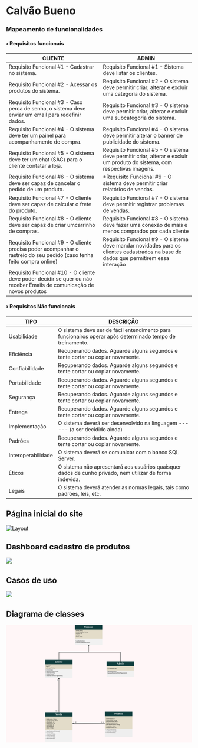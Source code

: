 # Calvão Bueno
### Mapeamento de funcionalidades

#### › Requisitos funcionais

| CLIENTE | ADMIN |
|---------| ------|
|Requisito Funcional #1 - Cadastrar no sistema. | Requisito Funcional  #1 - Sistema deve listar os clientes.
Requisito Funcional #2 - Acessar os produtos do sistema. | Requisito Funcional  #2 - O sistema deve permitir criar, alterar e excluir uma categoria do sistema.
Requisito Funcional #3 - Caso perca de senha, o sistema deve enviar um email para redefinir dados. | Requisito Funcional  #3 - O sistema deve permitir criar, alterar e excluir uma subcategoria do sistema.
Requisito Funcional #4 - O sistema deve ter um painel para acompanhamento de compra. | Requisito Funcional  #4 - O sistema deve permitir alterar o banner de publicidade do sistema.
Requisito Funcional #5 - O sistema deve ter um chat (SAC) para o cliente contatar a loja. | Requisito Funcional  #5 - O sistema deve permitir criar, alterar e excluir um produto do sistema, com respectivas imagens.
Requisito Funcional #6 - O sistema deve ser capaz de cancelar o pedido de um produto. | *Requisito Funcional  #6 - O sistema deve permitir criar relatórios de  vendas.
Requisito Funcional #7 - O cliente deve ser capaz de calcular  o frete do produto. | Requisito Funcional  #7 - O sistema deve permitir registrar problemas de vendas.
Requisito Funcional #8 - O cliente deve ser capaz de criar umcarrinho de compras. | Requisito Funcional  #8 - O sistema deve fazer uma conexão de mais e menos comprados por cada cliente
Requisito Funcional #9 - O cliente precisa poder acompanhar o rastreio do seu pedido (caso tenha feito compra online) | Requisito Funcional #9 - O sistema deve mandar novidades para os clientes cadastrados na base de dados que permitirem essa interação
Requisito Funcional  #10 - O cliente deve poder decidir se quer ou não receber Emails de comunicação de novos produtos | 

#### › Requisitos Não funcionais

| TIPO | DESCRIÇÃO |
|------|-----------|
|Usabilidade | O sistema deve ser de fácil entendimento para funcionairos operar após determinado tempo de treinamento.
Eficiência | Recuperando dados. Aguarde alguns segundos e tente cortar ou copiar novamente.
Confiabilidade | Recuperando dados. Aguarde alguns segundos e tente cortar ou copiar novamente.
Portabilidade | Recuperando dados. Aguarde alguns segundos e tente cortar ou copiar novamente.
Segurança | Recuperando dados. Aguarde alguns segundos e tente cortar ou copiar novamente.
Entrega | Recuperando dados. Aguarde alguns segundos e tente cortar ou copiar novamente.
Implementação | O sistema deverá ser desenvolvido na linguagem ------ (a ser decidido ainda)	
Padrões | Recuperando dados. Aguarde alguns segundos e tente cortar ou copiar novamente.
Interoperabilidade | O sistema deverá se comunicar com o banco SQL Server.	
Éticos | O sistema não apresentará aos usuários quaisquer dados de cunho privado, nem utilizar de forma indevida.
Legais | O sistema deverá atender as normas legais, tais como padrões, leis, etc. 	

## Página inicial do site
<img src="https://raw.githubusercontent.com/Calvao-Bueno/projeto/main/calv%C3%A3o%20site.png" alt="Layout" title="Site" />

## Dashboard cadastro de produtos
<img src="https://raw.githubusercontent.com/Calvao-Bueno/projeto/main/prot%C3%B3tipo%20tela%20adm.png" />

## Casos de uso 
<img src="https://github.com/Calvao-Bueno/projeto/blob/main/caso%20de%20usos_calv%C3%A3o.jpg?raw=true"/>

## Diagrama de classes
<img src="https://raw.githubusercontent.com/Calvao-Bueno/projeto/main/diagramaCalvao.jpg"/>
